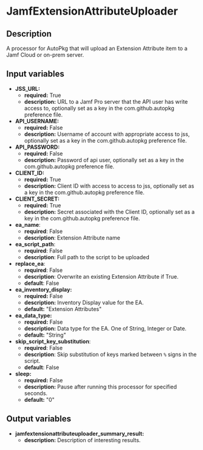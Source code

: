 # JamfExtensionAttributeUploader

## Description

A processor for AutoPkg that will upload an Extension Attribute item to a Jamf Cloud or on-prem server.

## Input variables

- **JSS_URL:**
  - **required:** True
  - **description:** URL to a Jamf Pro server that the API user has write access to, optionally set as a key in the com.github.autopkg preference file.
- **API_USERNAME:**
  - **required:** False
  - **description:** Username of account with appropriate access to jss, optionally set as a key in the com.github.autopkg preference file.
- **API_PASSWORD:**
  - **required:** False
  - **description:** Password of api user, optionally set as a key in the com.github.autopkg preference file.
- **CLIENT_ID:**
  - **required:** True
  - **description:** Client ID with access to access to jss, optionally set as a key in the com.github.autopkg preference file.
- **CLIENT_SECRET:**
  - **required:** True
  - **description:** Secret associated with the Client ID, optionally set as a key in the com.github.autopkg preference file.
- **ea_name**:
  - **required**: False
  - **description**: Extension Attribute name
- **ea_script_path**:
  - **required**: False
  - **description**: Full path to the script to be uploaded
- **replace_ea**:
  - **required**: False
  - **description**: Overwrite an existing Extension Attribute if True.
  - **default**: False
- **ea_inventory_display:**
  - **required:** False
  - **description:** Inventory Display value for the EA.
  - **default:** "Extension Attributes"
- **ea_data_type:**
  - **required:** False
  - **description:** Data type for the EA. One of String, Integer or Date.
  - **default:** "String"
- **skip_script_key_substitution**:
  - **required**: False
  - **description**: Skip substitution of keys marked between `%` signs in the script.
  - **default**: False
- **sleep:**
  - **required:** False
  - **description:** Pause after running this processor for specified seconds.
  - **default:** "0"

## Output variables

- **jamfextensionattributeuploader_summary_result:**
  - **description:** Description of interesting results.
